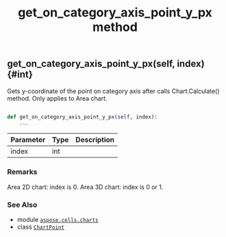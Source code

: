 ﻿---
title: get_on_category_axis_point_y_px method
second_title: Aspose.Cells for Python via .NET API References
description: 
type: docs
weight: 70
url: /aspose.cells.charts/chartpoint/get_on_category_axis_point_y_px/
is_root: false
---

## get_on_category_axis_point_y_px(self, index) {#int}

Gets y-coordinate of the point on category axis after calls Chart.Calculate() method. Only applies to Area chart.



```python

def get_on_category_axis_point_y_px(self, index):
    ...
```


| Parameter | Type | Description |
| :- | :- | :- |
| index | int |  |
### Remarks

Area 2D chart: index is 0.
Area 3D chart: index is 0 or 1.


### See Also
* module [`aspose.cells.charts`](../../)
* class [`ChartPoint`](/cells/python-net/aspose.cells.charts/chartpoint)

